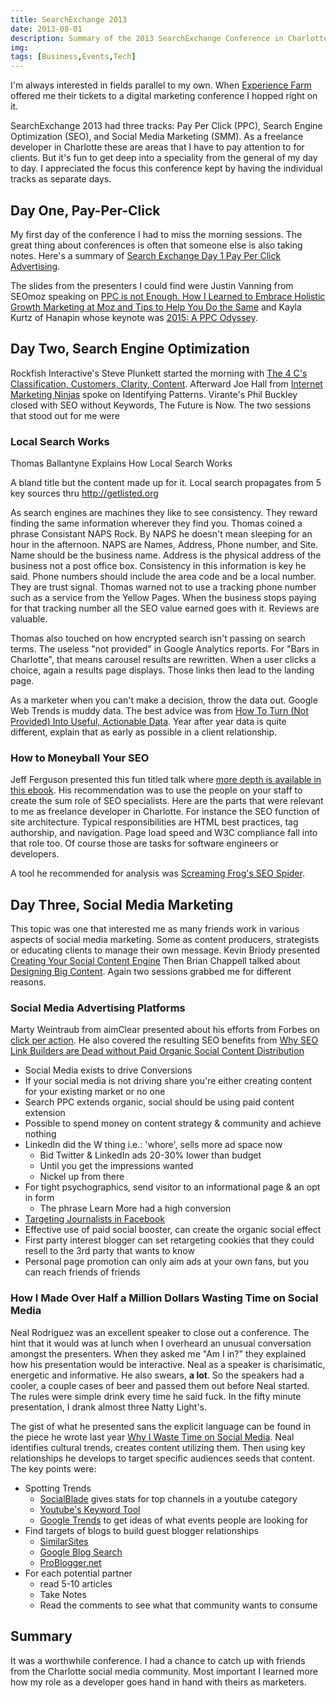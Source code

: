 ```yaml
---
title: SearchExchange 2013
date: 2013-08-01
description: Summary of the 2013 SearchExchange Conference in Charlotte, NC on Pay Per Click (PPC), Search Engine Optimization (SEO), and Social Media Marketing (SMM)
img:
tags: [Business,Events,Tech]
---
```

I'm always interested in fields parallel to my own. When [Experience Farm](https://experiencefarm.com) offered me their tickets to a digital marketing conference I hopped right on it.

SearchExchange 2013 had three tracks: Pay Per Click (PPC), Search Engine Optimization (SEO), and Social Media Marketing (SMM). As a freelance developer in Charlotte these are areas that I have to pay attention to for clients. But it's fun to get deep into a speciality from the general of my day to day. I appreciated the focus this conference kept by having the individual tracks as separate days.
## Day One, Pay-Per-Click
My first day of the conference I had to miss the morning sessions. The great thing about conferences is often that someone else is also taking notes. Here's a summary of [Search Exchange Day 1 Pay Per Click Advertising](https://www.blueion.com/blog/search-exchange-day-1-pay-per-click-advertising/).

The slides from the presenters I could find were Justin Vanning from SEOmoz speaking on [PPC is not Enough. How I Learned to Embrace Holistic Growth Marketing at Moz and Tips to Help You Do the Same](https://www.slideshare.net/JustinVanning/ppc-is-not-enough-how-i-learned-to-embrace-holistic-growth-marketing-at-moz-and-tips-to-help-you-do-the-same) and Kayla Kurtz of Hanapin whose keynote was [2015: A PPC Odyssey](https://www.slideshare.net/hanapinmarketing/a-ppc-odyssey-kayla-kurtz-at-search-exchange-keynote).
## Day Two, Search Engine Optimization
Rockfish Interactive's Steve Plunkett started the morning with [The 4 C's Classification, Customers, Clarity, Content](https://www.slideshare.net/djpaisley/steveplunkett-4-cs-seo-keynote-searchexchange-searchex). Afterward Joe Hall from [Internet Marketing Ninjas](https://www.internetmarketingninjas.com/) spoke on Identifying Patterns. Virante's Phil Buckley closed with SEO without Keywords, The Future is Now. The two sessions that stood out for me were
### Local Search Works
Thomas Ballantyne Explains How Local Search Works

A bland title but the content made up for it. Local search propagates from 5 key sources thru http://getlisted.org

As search engines are machines they like to see consistency. They reward finding the same information wherever they find you. Thomas coined a phrase Consistant NAPS Rock. By NAPS he doesn't mean sleeping for an hour in the afternoon. NAPS are Names, Address, Phone number, and Site. Name should be the business name. Address is the physical address of the business not a post office box. Consistency in this information is key he said. Phone numbers should include the area code and be a local number. They are trust signal. Thomas warned not to use a tracking phone number such as a service from the Yellow Pages. When the business stops paying for that tracking number all the SEO value earned goes with it. Reviews are valuable.

Thomas also touched on how encrypted search isn't passing on search terms. The useless "not provided" in Google Analytics reports. For "Bars in Charlotte", that means carousel results are rewritten. When a user clicks a choice, again a results page displays. Those links then lead to the landing page.

As a marketer when you can't make a decision, throw the data out. Google Web Trends is muddy data. The best advice was from [How To Turn (Not Provided) Into Useful, Actionable Data](https://searchengineland.com/turning-not-provided-into-useful-actionable-data-135800). Year after year data is quite different, explain that as early as possible in a client relationship.
### How to Moneyball Your SEO
Jeff Ferguson presented this fun titled talk where [more depth is available in this ebook](http://connect.fangdigital.com/seo-moneyball?utm_campaign=SEO&utm_content=SEOMoneyballeBook&utm_medium=Trade+Show&utm_source=Trade+Show+-+Search+Exchange). His recommendation was to use the people on your staff to create the sum role of SEO specialists. Here are the parts that were relevant to me as freelance developer in Charlotte. For instance the SEO function of site architecture. Typical responsibilities are HTML best practices, tag authorship, and navigation. Page load speed and W3C compliance fall into that role too. Of course those are tasks for software engineers or developers.

A tool he recommended for analysis was [Screaming Frog's SEO Spider](https://www.screamingfrog.co.uk/seo-spider/).
## Day Three, Social Media Marketing
This topic was one that interested me as many friends work in various aspects of social media marketing. Some as content producers, strategists or educating clients to manage their own message. Kevin Briody presented [Creating Your Social Content Engine](https://www.paceco.com/social-content-engines-notes-from-search-exchange-2013/) Then Brian Chappell talked about [Designing Big Content](https://adaptpartners.com/designing-big-content-presentation/). Again two sessions grabbed me for different reasons.
### Social Media Advertising Platforms
Marty Weintraub from aimClear presented about his efforts from Forbes on [click per action](https://www.forbes.com/sites/groupthink/2013/05/01/how-to-triple-your-success-using-social-media-advertising-platforms/). He also covered the resulting SEO benefits from [Why SEO Link Builders are Dead without Paid Organic Social Content Distribution](https://www.aimclearblog.com/2013/05/20/why-seo-link-builders-are-dead-without-paid-organic-social-content-distribution/)

* Social Media exists to drive Conversions
* If your social media is not driving share you're either creating content for your existing market or no one
* Search PPC extends organic, social should be using paid content extension
* Possible to spend money on content strategy & community and achieve nothing
* LinkedIn did the W thing i.e.: 'whore', sells more ad space now
  * Bid Twitter & LinkedIn ads 20-30% lower than budget
  * Until you get the impressions wanted
  * Nickel up from there
* For tight psychographics, send visitor to an informational page & an opt in form
  * The phrase Learn More had a high conversion
* [Targeting Journalists in Facebook](https://www.aimclearblog.com/2013/01/09/inbound-pr-pulling-media-mindshare-with-content-big-data/)
* Effective use of paid social booster, can create the organic social effect
* First party interest blogger can set retargeting cookies that they could resell to the 3rd party that wants to know
* Personal page promotion can only aim ads at your own fans, but you can reach friends of friends

### How I Made Over Half a Million Dollars Wasting Time on Social Media
Neal Rodriguez was an excellent speaker to close out a conference. The hint that it would was at lunch when I overheard an unusual conversation amongst the presenters. When they asked me "Am I in?" they explained how his presentation would be interactive. Neal as a speaker is charisimatic, energetic and informative. He also swears, **a lot**. So the speakers had a cooler, a couple cases of beer and passed them out before Neal started. The rules were simple drink every time he said fuck. In the fifty minute presentation, I drank almost three Natty Light's.

The gist of what he presented sans the explicit language can be found in the piece he wrote last year [Why I Waste Time on Social Media](https://www.forbes.com/sites/nealrodriguez/2012/07/03/social-media-time-suck/). Neal identifies cultural trends, creates content utilizing them. Then using key relationships he develops to target specific audiences seeds that content. The key points were:

* Spotting Trends
  * [SocialBlade](https://socialblade.com/) gives stats for top channels in a youtube category
  * [Youtube's Keyword Tool](https://www.youtube.com/keyword_tool)
  * [Google Trends](https://www.google.com/trends/) to get ideas of what events people are looking for
* Find targets of blogs to build guest blogger relationships
  * [SimilarSites](https://www.similarsites.com/)
  * [Google Blog Search](https://www.google.com/blogsearch)
  * [ProBlogger.net](https://www.problogger.net/)
* For each potential partner
  * read 5-10 articles
  * Take Notes
  * Read the comments to see what that community wants to consume

## Summary
It was a worthwhile conference. I had a chance to catch up with friends from the Charlotte social media community. Most important I learned more how my role as a developer goes hand in hand with theirs as marketers.